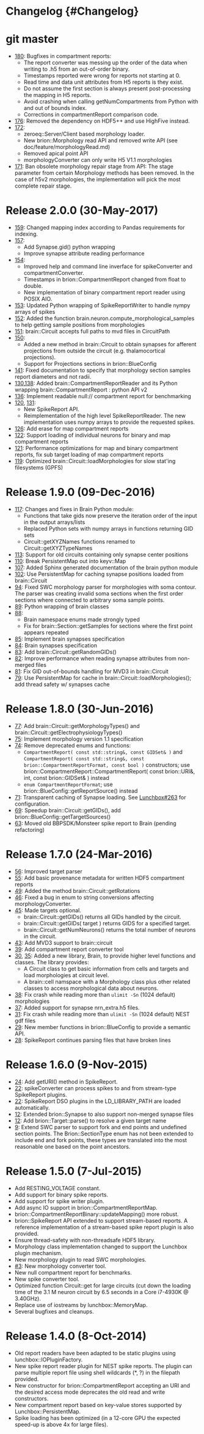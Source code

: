 Changelog {#Changelog}
=========

# git master

* [180](https://github.com/BlueBrain/Brion/pull/180):
  Bugfixes in compartment reports:
  - The report converter was messing up the order of the data when writing to
    .h5 from an out-of-order binary.
  - Timestamps reported were wrong for reports not starting at 0.
  - Read time and data unit attributes from H5 reports is they exist.
  - Do not assume the first section is always present post-processing the
    mapping in H5 reports.
  - Avoid crashing when calling getNumCompartments from Python with and out of
    bounds index.
  - Corrections in compartmentReport comparison code.
* [176](https://github.com/BlueBrain/Brion/pull/176):
  Removed the dependency on HDF5++ and use HighFive instead.
* [172](https://github.com/BlueBrain/Brion/pull/172):
  - zeroeq::Server/Client based morphology loader.
  - New brion::Morphology read API and removed write API (see doc/feature/morphologyRead.md)
  - Removed apical point API
  - morphologyConverter can only write H5 V1.1 morphologies
* [171](https://github.com/BlueBrain/Brion/pull/171):
  Ban obsolete morphology repair stage from API: The stage parameter from
  certain Morphology methods has been removed. In the case of h5v2 morphologies,
  the implementation will pick the most complete repair stage.

# Release 2.0.0 (30-May-2017)

* [159](https://github.com/BlueBrain/Brion/pull/159):
  Changed mapping index according to Pandas requirements for indexing.
* [157](https://github.com/BlueBrain/Brion/pull/157):
  - Add Synapse.gid() python wrapping
  - Improve synapse attribute reading performance
* [154](https://github.com/BlueBrain/Brion/pull/154):
  - Improved help and command line inverface for spikeConverter and
    compartmentConverter.
  - Timestamps in brion::CompartmentReport changed from float to double.
  - New implementation of binary compartment report reader using POSIX AIO.
* [153](https://github.com/BlueBrain/Brion/pull/153):
  Updated Python wrapping of SpikeReportWriter to handle nympy arrays of spikes
* [152](https://github.com/BlueBrain/Brion/pull/152):
  Added the function brain.neuron.compute_morphological_samples to help getting
  sample positions from morphologies
* [151](https://github.com/BlueBrain/Brion/pull/151):
  brain::Circuit accepts full paths to mvd files in CircuitPath
* [150](https://github.com/BlueBrain/Brion/pull/150):
  - Added a new method in brain::Circuit to obtain synapses for afferent
    projections from outside the circuit (e.g. thalamocortical projections).
  - Support for Projections sections in brion::BlueConfig
* [141](https://github.com/BlueBrain/Brion/pull/141):
  Fixed documentation to specify that morphology section samples report
  diameters and not radii.
* [130](https://github.com/BlueBrain/Brion/pull/130),[138](https://github.com/BlueBrain/Brion/pull/138):
  Added brain::CompartmentReportReader and its Python wrapping
  brain::CompartmentReport : python API v2
* [136](https://github.com/BlueBrain/Brion/pull/136):
  Implement readable null:// compartment report for benchmarking
* [120](https://github.com/BlueBrain/Brion/pull/120), [131](https://github.com/BlueBrain/Brion/pull/131):
  - New SpikeReport API.
  - Reimplementation of the high level SpikeReportReader. The new implementation
    uses numpy arrays to provide the requested spikes.
* [126](https://github.com/BlueBrain/Brion/pull/126):
  Add erase for map compartment reports
* [122](https://github.com/BlueBrain/Brion/pull/122):
  Support loading of individual neurons for binary and map compartment reports
* [121](https://github.com/BlueBrain/Brion/pull/121):
  Performance optimizations for map and binary compartment reports, fix
  sub target loading of map compartment reports
* [119](https://github.com/BlueBrain/Brion/pull/119):
  Optimized brain::Circuit::loadMorphologies for slow stat'ing
  filesystems (GPFS)

# Release 1.9.0 (09-Dec-2016)

* [117](https://github.com/BlueBrain/Brion/pull/117):
  Changes and fixes in Brain Python module:
  - Functions that take gids now preserve the iteration order of the input in
    the output arrays/lists
  - Replaced Python sets with numpy arrays in functions returning GID sets
  - Circuit::getXYZNames functions renamed to Circuit::getXYZTypeNames
* [113](https://github.com/BlueBrain/Brion/pull/113):
  Support for old circuits containing only synapse center positions
* [110](https://github.com/BlueBrain/Brion/pull/110):
  Break PersistentMap out into keyv::Map
* [107](https://github.com/BlueBrain/Brion/pull/107):
  Added Sphinx generated documentation of the brain python module
* [102](https://github.com/BlueBrain/Brion/pull/102):
  Use PersistentMap for caching synapse positions loaded from brain::Circuit
* [94](https://github.com/BlueBrain/Brion/pull/94):
  Fixed SWC morphology parser for morphologies with soma contour. The parser was
  creating invalid soma sections when the first order sections where connected
  to arbitrary soma sample points.
* [89](https://github.com/BlueBrain/Brion/pull/89):
  Python wrapping of brain classes
* [88](https://github.com/BlueBrain/Brion/pull/88):
  - Brain namespace enums made strongly typed
  - Fix for brain::Section::getSamples for sections where the first point
    appears repeated
* [85](https://github.com/BlueBrain/Brion/pull/85):
  Implement brain synapses specification
* [84](https://github.com/BlueBrain/Brion/pull/84):
  Brain synapses specification
* [83](https://github.com/BlueBrain/Brion/pull/83):
  Add brain::Circuit::getRandomGIDs()
* [82](https://github.com/BlueBrain/Brion/pull/82):
  Improve performance when reading synapse attributes from non-merged files
* [81](https://github.com/BlueBrain/Brion/pull/81):
  Fix GID out-of-bounds handling for MVD3 in brain::Circuit
* [79](https://github.com/BlueBrain/Brion/pull/79):
  Use PersistentMap for cache in brain::Circuit::loadMorphologies(); add thread
  safety w/ synapses cache

# Release 1.8.0 (30-Jun-2016)

* [77](https://github.com/BlueBrain/Brion/pull/77):
  Add brain::Circuit::getMorphologyTypes() and brain::Circuit::getElectrophysiologyTypes()
* [75](https://github.com/BlueBrain/Brion/pull/75):
  Implement morphology version 1.1 specification
* [74](https://github.com/BlueBrain/Brion/pull/74):
  Remove deprecated enums and functions:
  - `CompartmentReport( const std::string&, const GIDSet& )` and
    `CompartmentReport( const std::string&,
    const brion::CompartmentReportFormat, const bool )` constructors; use
    brion::CompartmentReport::CompartmentReport( const brion::URI&, int, const brion::GIDSet& )
    instead
  - `enum CompartmentReportFormat`; use brion::BlueConfig::getReportSource()
    instead
* [71](https://github.com/BlueBrain/Brion/pull/71):
  Transparent caching of Synapse loading. See
  [Lunchbox#263](https://github.com/Eyescale/Lunchbox/pull/263) for
  configuration.
* [69](https://github.com/BlueBrain/Brion/pull/69):
  Speedup brain::Circuit::getGIDs(), add brion::BlueConfig::getTargetSources()
* [63](https://github.com/BlueBrain/Brion/pull/63):
  Moved old BBPSDK/Monsteer spike report to Brain (pending refactoring)

# Release 1.7.0 (24-Mar-2016)

* [56](https://github.com/BlueBrain/Brion/pull/56):
  Improved target parser
* [55](https://github.com/BlueBrain/Brion/pull/55):
  Add basic provenance metadata for written HDF5 compartment reports
* [49](https://github.com/BlueBrain/Brion/pull/49):
  Added the method brain::Circuit::getRotations
* [46](https://github.com/BlueBrain/Brion/pull/46):
  Fixed a bug in enum to string conversions affecting morphologyConverter.
* [45](https://github.com/BlueBrain/Brion/pull/45):
  Made targets optional.
  - brain::Circuit::getGIDs() returns all GIDs handled by the circuit.
  - brain::Circuit::getGIDs( target ) returns GIDS for a specified target.
  - brain::Circuit::getNumNeurons() returns the total number of neurons in the
    circuit.
* [43](https://github.com/BlueBrain/Brion/pull/43):
  Add MVD3 support to brain::circuit
* [39](https://github.com/BlueBrain/Brion/pull/39):
  Add compartment report converter tool
* [30](https://github.com/BlueBrain/Brion/pull/30),
  [35](https://github.com/BlueBrain/Brion/pull/35):
  Added a new library, Brain, to provide higher level functions and classes.
  The library provides:
  - A Circuit class to get basic information from cells and targets and load
    morphologies at circuit level.
  - A brain::cell namspace with a Morphology class plus other related classes
    to access morphological data about neurons.
* [38](https://github.com/BlueBrain/Brion/pull/38):
  Fix crash while reading more than `ulimit -Sn` (1024 default) morphologies
* [37](https://github.com/BlueBrain/Brion/pull/37):
  Added support for synapse nrn_extra.h5 files.
* [31](https://github.com/BlueBrain/Brion/pull/31):
  Fix crash while reading more than `ulimit -Sn` (1024 default) NEST gdf files
* [29](https://github.com/BlueBrain/Brion/pull/29):
  New member functions in brion::BlueConfig to provide a semantic API.
* [28](https://github.com/BlueBrain/Brion/pull/28):
  SpikeReport continues parsing files that have broken lines

# Release 1.6.0 (9-Nov-2015)

* [24](https://github.com/BlueBrain/Brion/pull/24):
  Add getURI() method in SpikeReport.
* [22](https://github.com/BlueBrain/Brion/pull/22):
  spikeConverter can process spikes to and from stream-type SpikeReport plugins.
* [22](https://github.com/BlueBrain/Brion/pull/22):
  SpikeReport DSO plugins in the LD_LIBRARY_PATH are loaded automatically.
* [12](https://github.com/BlueBrain/Brion/pull/12):
  Extended brion::Synapse to also support non-merged synapse files
* [12](https://github.com/BlueBrain/Brion/pull/12):
  Add brion::Target::parse() to resolve a given target name
* [9](https://github.com/BlueBrain/Brion/issues/9):
  Extend SWC parser to support fork and end points and undefined section points.
  The Brion::SectionType enum has not been extended to include end and fork
  points, these types are translated into the most reasonable one based on the
  point ancestors.

# Release 1.5.0 (7-Jul-2015)

* Add RESTING_VOLTAGE constant.
* Add support for binary spike reports.
* Add support for spike writer plugin.
* Add async IO support in brion::CompartmentReportMap.
* brion::CompartmentReportBinary::updateMapping() more robust.
* brion::SpikeReport API extended to support stream-based reports. A reference
  implementation of a stream-based spike report plugin is also provided.
* Ensure thread-safety with non-threadsafe HDF5 library.
* Morphology class implementation changed to support the Lunchbox plugin
  mechanism.
* New morphology plugin to read SWC morphologies.
* [#3](https://github.com/BlueBrain/Brion/pull/3):
  New morphology converter tool.
* New null compartment report for benchmarks.
* New spike converter tool.
* Optimized function Circuit::get for large circuits (cut down the loading time
  of the 3.1 M neuron circuit by 6.5 seconds in a Core i7-4930K @ 3.40GHz).
* Replace use of iostreams by lunchbox::MemoryMap.
* Several bugfixes and cleanups.

# Release 1.4.0 (8-Oct-2014)

* Old report readers have been adapted to be static plugins using
  lunchbox::IOPluginFactory.
* New spike report reader plugin for NEST spike reports. The plugin can
  parse multiple report file using shell wildcards (*, ?) in the
  filepath provided.
* New constructor for brion::CompartmentReport accepting an URI and the desired
  access mode deprecates the old read and write constructors.
* New compartment report based on key-value stores supported by
  Lunchbox::PersistentMap.
* Spike loading has been optimized (in a 12-core GPU the expected
  speed-up is above 4x for large files).
